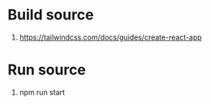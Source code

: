 # Build source
1. https://tailwindcss.com/docs/guides/create-react-app

# Run source
1. npm run start
